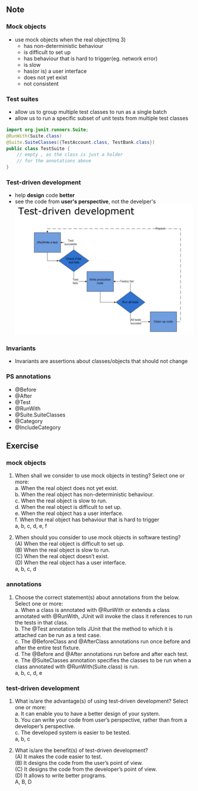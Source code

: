 ## Note
### Mock objects
- use mock objects when the real object(mq 3)
	- has non-deterministic behaviour
	- is difficult to set up
	- has behaviour that is hard to trigger(eg. network error)
	- is slow
	- has(or is) a user interface
	- does not yet exist
	- not consistent

### Test suites
- allow us to group multiple test classes to run as a single batch
- allow us to run a specific subset of unit tests from multiple test classes
```java
import org.junit.runners.Suite;
@RunWith(Suite.class)
@Suite.SuiteClasses({TestAccount.class, TestBank.class})
public class TestSuite {
	// empty , as the class is just a holder
	// for the annotations above
}
```

### Test-driven development
- help **design** code **better**
- see the code from **user's perspective**, not the develper's
![avatar](https://github.com/kechenkristin/imagesGitHub/blob/main/notes/uni/ecm2414/testdriven.png)

### Invariants
- Invariants are assertions about classes/objects that should not change

### PS annotations
- @Before
- @After
- @Test
- @RunWith
- @Suite.SuiteClasses
- @Category
- @IncludeCategory

## Exercise
### mock objects
1. When shall we consider to use mock objects in testing? Select one or more:  
a. When the real object does not yet exist.  
b. When the real object has non-deterministic behaviour.  
c. When the real object is slow to run.  
d. When the real object is difficult to set up.  
e. When the real object has a user interface.  
f. When the real object has behaviour that is hard to trigger  
a, b, c, d, e, f  

2. When should you consider to use mock objects in software testing?  
(A) When the real object is difficult to set up.  
(B) When the real object is slow to run.  
(C) When the real object doesn’t exist.  
(D) When the real object has a user interface.  
a, b, c, d  

### annotations
1. Choose the correct statement(s) about annotations from the below. Select one or more:  
a. When a class is annotated with @RunWith or extends a class annotated with @RunWith, JUnit will invoke the class it references to run the tests in that class.  
b. The @Test annotation tells JUnit that the method to which it is attached can be run as a test case.   
c. The @BeforeClass and @AfterClass annotations run once before and after the entire test fixture.  
d. The @Before and @After annotations run before and after each test.  
e. The @SuiteClasses annotation specifies the classes to be run when a class annotated with @RunWith(Suite.class) is run.  
a, b, c, d, e  

### test-driven development
1. What is/are the advantage(s) of using test-driven development? Select one or more:  
a. It can enable you to have a better design of your system.  
b. You can write your code from user’s perspective, rather than from a developer’s perspective.  
c. The developed system is easier to be tested.  
a, b, c  

2. What is/are the benefit(s) of test-driven development?  
(A) It makes the code easier to test.  
(B) It designs the code from the user’s point of view.  
(C) It designs the code from the developer’s point of view.  
(D) It allows to write better programs.  
A, B, D  
